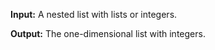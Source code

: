 **Input:** A nested list with lists or integers. 

**Output:** The one-dimensional list with integers.

